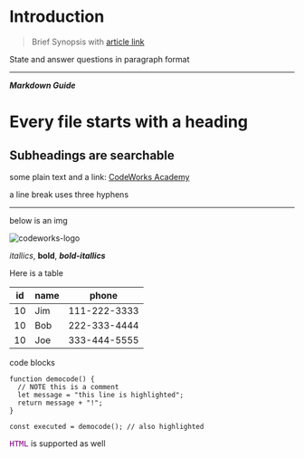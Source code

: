 # Introduction

> Brief Synopsis with [article link](https://codeworksacademy.com/fs-student-guide/)

State and answer questions in paragraph format

---

**_Markdown Guide_**

# Every file starts with a heading

## Subheadings are searchable

some plain text and a link: [CodeWorks Academy](https://codeworksacademy.com)

a line break uses three hyphens

---

below is an img

![codeworks-logo](https://codeworks.blob.core.windows.net/public/assets/img/fs-logo.png)

_itallics_, **bold**, **_bold-itallics_**

Here is a table

| id  | name | phone        |
| --- | ---- | ------------ |
| 10  | Jim  | 111-222-3333 |
| 10  | Bob  | 222-333-4444 |
| 10  | Joe  | 333-444-5555 |

code blocks

```javascript{3,7}
function democode() {
  // NOTE this is a comment
  let message = "this line is highlighted";
  return message + "!";
}

const executed = democode(); // also highlighted
```

<section>
    <kbd style="color:purple">HTML</kbd> is supported as well
</section>
